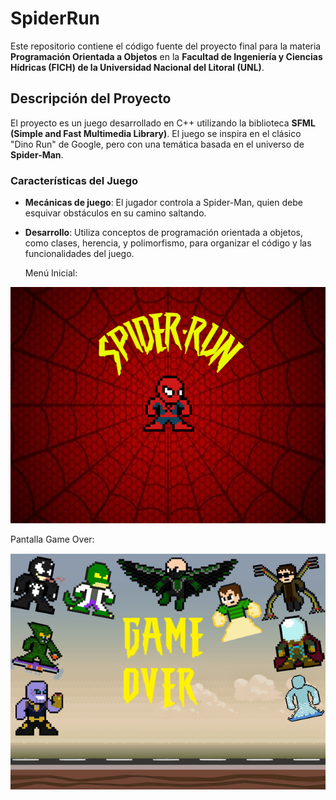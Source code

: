 # SpiderRun

Este repositorio contiene el código fuente del proyecto final para la materia **Programación Orientada a Objetos** en la **Facultad de Ingeniería y Ciencias Hídricas (FICH) de la Universidad Nacional del Litoral (UNL)**.

## Descripción del Proyecto

El proyecto es un juego desarrollado en C++ utilizando la biblioteca **SFML (Simple and Fast Multimedia Library)**. El juego se inspira en el clásico "Dino Run" de Google, pero con una temática basada en el universo de **Spider-Man**.

### Características del Juego
- **Mecánicas de juego**: El jugador controla a Spider-Man, quien debe esquivar obstáculos en su camino saltando.
- **Desarrollo**: Utiliza conceptos de programación orientada a objetos, como clases, herencia, y polimorfismo, para organizar el código y las funcionalidades del juego.

  Menú Inicial:
  
![Menú](SpiderRun/Imagenes/fondoMenu.png)

  Pantalla Game Over: 
  
![GameOver](SpiderRun/Imagenes/fondoGameOver2.png)

